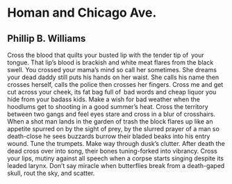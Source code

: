 # Homan and Chicago Ave.
## Phillip B. Williams
Cross the blood
that quilts your busted lip
with the tender tip
of   your tongue. That lip’s
blood is brackish and white
meat flares from the black
swell. You crossed your mama’s
mind so call her sometimes.
She dreams your dead daddy
still puts his hands on her
waist. She calls his name
then crosses herself, calls
the police then crosses
her fingers. Cross me
and get cut across your cheek,
its fat bag full of   bad words
and cheap liquor you hide
from your badass kids. Make
a wish for bad weather
when the hoodlums get to shooting
in a good summer’s heat.
Cross the territory between
two gangs and feel eyes stare
and cross in a blur of crosshairs.
When a shot man lands
in the garden of trash the block
flares up like an appetite
spurred on by the sight
of prey, by the slurred
prayer of a man so death-close
he sees buzzards burrow
their bladed beaks into
his entry wound. Tune
the trumpets. Make way through
dusk’s clutter. After death
the dead cross over into song,
their bones tuning-forked
into vibrancy. Cross your lips,
mutiny against all speech
when a corpse starts singing
despite its leaded larynx. Don’t
say miracle when butterflies
break from a death-gaped skull,
rout the sky, and scatter.